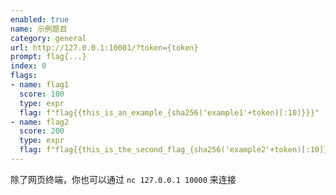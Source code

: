 ```yaml
---
enabled: true
name: 示例题目
category: general
url: http://127.0.0.1:10001/?token={token}
prompt: flag{...}
index: 0
flags:
- name: flag1
  score: 100
  type: expr
  flag: f"flag{{this_is_an_example_{sha256('example1'+token)[:10]}}}"
- name: flag2
  score: 200
  type: expr
  flag: f"flag{{this_is_the_second_flag_{sha256('example2'+token)[:10]}}}"
---
```


除了网页终端，你也可以通过 `nc 127.0.0.1 10000` 来连接

